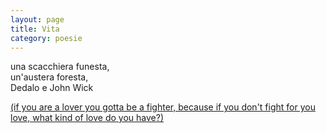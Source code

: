 ```yaml
--- 
layout: page
title: Vita
category: poesie
---
```


una scacchiera funesta,  
un'austera foresta,  
Dedalo e John Wick  
  
[(if you are a lover you gotta be a fighter,
because if you don't fight for you love,
what kind of love do you have?)](https://www.youtube.com/watch?v=INjLWeHVxwc)
